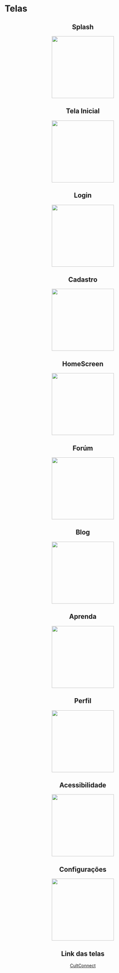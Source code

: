 # Telas
<div align="center">
  
## Splash 

<img src="https://github.com/user-attachments/assets/f04f96ff-31f3-40ce-a7c0-5895be204c9d" width="200px" />

## Tela Inicial 

<img src="https://github.com/user-attachments/assets/32d3eabf-79a2-4429-bcc9-1f49bda9a80f" width="200px" />

## Login 

<img src="https://github.com/user-attachments/assets/8e89f34e-0437-4675-914e-7cfd0efc9097" width="200px" />

## Cadastro 

<img src="https://github.com/user-attachments/assets/d09538f5-46ed-476b-8a7b-206af9b127d1" width="200px" />

## HomeScreen

<img src="https://github.com/user-attachments/assets/eb2822db-3851-4af1-9f63-1588d54e38c5" width="200px" />

## Forúm 
<img src="https://github.com/user-attachments/assets/2600bc7b-4ee1-4b05-a6e6-2a717e483293" width="200px" />

## Blog 

<img src="https://github.com/user-attachments/assets/4e1661c1-7a23-4ce3-9e53-fa590dabbbec" width="200px" />

## Aprenda 
<img src="https://github.com/user-attachments/assets/83dc75a1-dd1b-45e0-86cb-690f42416118" width="200px" />

## Perfil 
<img src="https://github.com/user-attachments/assets/df370dd5-5c71-4c28-9c59-1d1810ab3c5d" width="200px" />

## Acessibilidade

<img src="https://github.com/user-attachments/assets/980c82a0-6db3-4cec-bcc5-b5e961e912b6" width="200px" />

## Configurações 
<img src="https://github.com/user-attachments/assets/e1cd62b3-b9f0-4fa6-a70d-9bd5eabfd779" width="200px" />

## Link das telas 

[CultConnect](https://www.figma.com/proto/XHrDqzbLqxlKVBtoPWRWqy/Untitled?node-id=1-9&t=24IEnsRBcSNCbmkt-1&scaling=scale-down&content-scaling=fixed&page-id=0%3A1&starting-point-node-id=1%3A2&show-proto-sidebar=1)

</div>
